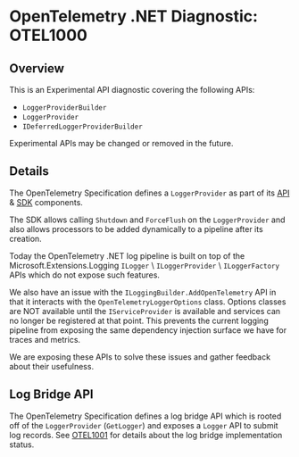 # OpenTelemetry .NET Diagnostic: OTEL1000

## Overview

This is an Experimental API diagnostic covering the following APIs:

* `LoggerProviderBuilder`
* `LoggerProvider`
* `IDeferredLoggerProviderBuilder`

Experimental APIs may be changed or removed in the future.

## Details

The OpenTelemetry Specification defines a `LoggerProvider` as part of its
[API](https://github.com/open-telemetry/opentelemetry-specification/blob/main/specification/logs/bridge-api.md)
&
[SDK](https://github.com/open-telemetry/opentelemetry-specification/blob/main/specification/logs/sdk.md)
components.

The SDK allows calling `Shutdown` and `ForceFlush` on the `LoggerProvider` and
also allows processors to be added dynamically to a pipeline after its creation.

Today the OpenTelemetry .NET log pipeline is built on top of the
Microsoft.Extensions.Logging `ILogger` \ `ILoggerProvider` \ `ILoggerFactory`
APIs which do not expose such features.

We also have an issue with the `ILoggingBuilder.AddOpenTelemetry` API in that it
interacts with the `OpenTelemetryLoggerOptions` class. Options classes are NOT
available until the `IServiceProvider` is available and services can no longer
be registered at that point. This prevents the current logging pipeline from
exposing the same dependency injection surface we have for traces and metrics.

We are exposing these APIs to solve these issues and gather feedback about their
usefulness.

## Log Bridge API

The OpenTelemetry Specification defines a log bridge API which is rooted off of
the `LoggerProvider` (`GetLogger`) and exposes a `Logger` API to submit log
records. See [OTEL1001](.\OTEL1001.md) for details about the log bridge
implementation status.
